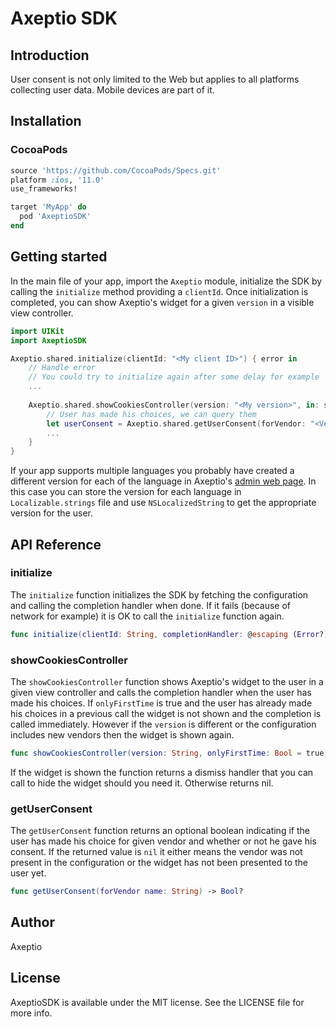 # Axeptio SDK

## Introduction

User consent is not only limited to the Web but applies to all platforms collecting user data. Mobile devices are part of it.

## Installation

### **CocoaPods**

```ruby
source 'https://github.com/CocoaPods/Specs.git'
platform :ios, '11.0'
use_frameworks!

target 'MyApp' do
  pod 'AxeptioSDK'
end
```

## Getting started

In the main file of your app, import the `Axeptio` module, initialize the SDK by calling the `initialize` method providing a `clientId`. Once initialization is completed, you can show Axeptio's widget for a given `version` in a visible view controller.

```swift
import UIKit
import AxeptioSDK

Axeptio.shared.initialize(clientId: "<My client ID>") { error in
	// Handle error
	// You could try to initialize again after some delay for example
	...
	
	Axeptio.shared.showCookiesController(version: "<My version>", in: someVisibleViewController) { error in
		// User has made his choices, we can query them
		let userConsent = Axeptio.shared.getUserConsent(forVendor: "<Vendor name>")
		...
	}
}
```

If your app supports multiple languages you probably have created a different version for each of the language in Axeptio's [admin web page](https://admin.axeptio.eu). In this case you can store the version for each language in `Localizable.strings` file and use `NSLocalizedString` to get the appropriate version for the user.

## API Reference

### initialize

The `initialize` function initializes the SDK by fetching the configuration and calling the completion handler when done. If it fails (because of network for example) it is OK to call the `initialize` function again.

```swift
func initialize(clientId: String, completionHandler: @escaping (Error?) -> Void)
```

### showCookiesController

The `showCookiesController` function shows Axeptio's widget to the user in a given view controller and calls the completion handler when the user has made his choices. If `onlyFirstTime` is true and the user has already made his choices in a previous call the widget is not shown and the completion is called immediately. However if the `version` is different or the configuration includes new vendors then the widget is shown again.

```swift
func showCookiesController(version: String, onlyFirstTime: Bool = true, in viewController: UIViewController, animated: Bool = true, completionHandler: @escaping (Error?) -> Void) -> (() -> Void)?
```

If the widget is shown the function returns a dismiss handler that you can call to hide the widget should you need it. Otherwise returns nil.

### getUserConsent

The `getUserConsent` function returns an optional boolean indicating if the user has made his choice for given vendor and whether or not he gave his consent. If the returned value is `nil` it either means the vendor was not present in the configuration or the widget has not been presented to the user yet.

```swift
func getUserConsent(forVendor name: String) -> Bool?
```

## Author

Axeptio

## License

AxeptioSDK is available under the MIT license. See the LICENSE file for more info.
